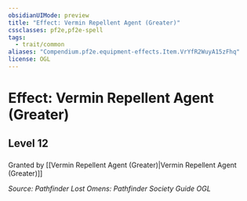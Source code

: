 ```yaml
---
obsidianUIMode: preview
title: "Effect: Vermin Repellent Agent (Greater)"
cssclasses: pf2e,pf2e-spell
tags:
  - trait/common
aliases: "Compendium.pf2e.equipment-effects.Item.VrYfR2WuyA15zFhq"
license: OGL
---
```

# Effect: Vermin Repellent Agent (Greater)
## Level 12
### 






Granted by [[Vermin Repellent Agent (Greater)|Vermin Repellent Agent (Greater)]]

*Source: Pathfinder Lost Omens: Pathfinder Society Guide*
*OGL*
